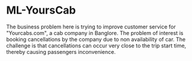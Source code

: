 # ML-YoursCab
The business problem here is trying to improve customer service for "Yourcabs.com", a cab company in Banglore. The problem of interest is booking cancellations by the company due to non availability of car. The challenge is that cancellations can occur very close to the trip start time, thereby causing passengers inconvenience. 
